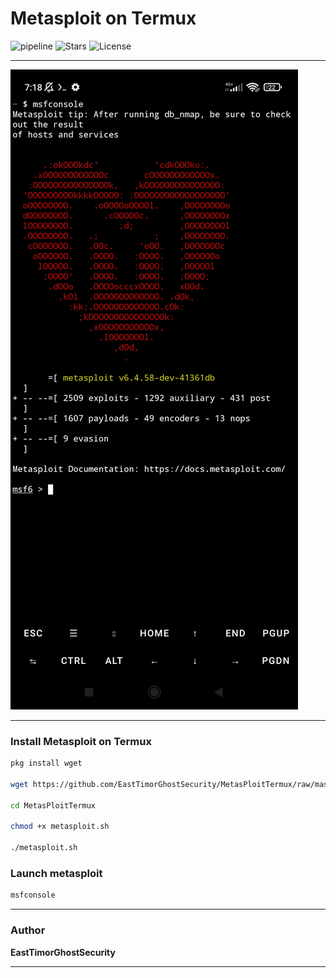 # Metasploit on Termux

![pipeline](https://img.shields.io/badge/pipeline-passed-brightgreen)
![Stars](https://img.shields.io/github/stars/EastTimorGhostSecurity?style=social)
![License](https://img.shields.io/badge/license-MIT-blue)

---

![My Photo](./termux_metasploit.png)

---

### Install Metasploit on Termux

```bash
pkg install wget

wget https://github.com/EastTimorGhostSecurity/MetasPloitTermux/raw/master/metasploit.sh

cd MetasPloitTermux

chmod +x metasploit.sh

./metasploit.sh
```
### Launch metasploit

```bash
msfconsole
```
---

### Author

**EastTimorGhostSecurity**

---

